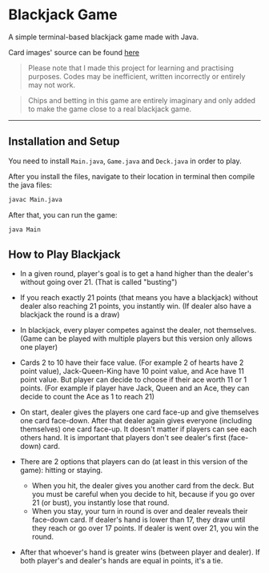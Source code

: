 # Blackjack Game

A simple terminal-based blackjack game made with Java.

Card images' source can be found [here](https://commons.wikimedia.org/wiki/File:English_pattern_playing_cards_deck.svg)

>Please note that I made this project for learning and practising purposes. Codes may be inefficient, written incorrectly or entirely may not work.

>Chips and betting in this game are entirely imaginary and only added to make the game close to a real blackjack game.

***

## Installation and Setup

You need to install `Main.java`, `Game.java` and `Deck.java` in order to play.

After you install the files, navigate to their location in terminal then compile the java files:

```bash
javac Main.java
```

After that, you can run the game:

```bash
java Main
```

## How to Play Blackjack

 * In a given round, player's goal is to get a hand higher than the dealer's without going over 21. (That is called "busting")
   
 * If you reach exactly 21 points (that means you have a blackjack) without dealer also reaching 21 points, you instantly win. (If dealer also have a blackjack the round is a draw)
  
 * In blackjack, every player competes against the dealer, not themselves. (Game can be played with multiple players but this version only allows one player)

 * Cards 2 to 10 have their face value. (For example 2 of hearts have 2 point value), Jack-Queen-King have 10 point value, and Ace have 11 point value. But player can decide to choose if their ace worth 11 or 1 points. (For example if player have Jack, Queen and an Ace, they can decide to count the Ace as 1 to reach 21)

 * On start, dealer gives the players one card face-up and give themselves one card face-down. After that dealer again gives everyone (including themselves) one card face-up. It doesn't matter if players can see each others hand. It is important that players don't see dealer's first (face-down) card.

 * There are 2 options that players can do (at least in this version of the game): hitting or staying.
   
   * When you hit, the dealer gives you another card from the deck. But you must be careful when you decide to hit, because if you go over 21 (or bust), you instantly lose that round.
   * When you stay, your turn in round is over and dealer reveals their face-down card. If dealer's hand is lower than 17, they draw until they reach or go over 17 points. If dealer is went over 21, you win the round.
   
 * After that whoever's hand is greater wins (between player and dealer). If both player's and dealer's hands are equal in points, it's a tie.
